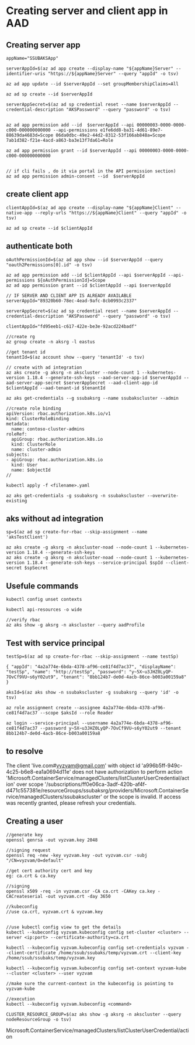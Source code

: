 # Creating server and client app in AAD

## Creating server app

```
appName="SSUBAKSApp"

serverAppId=$(az ad app create --display-name "${appName}Server" --identifier-uris "https://${appName}Server" --query "appId" -o tsv)

az ad app update --id $serverAppId --set groupMembershipClaims=All

az ad sp create --id $serverAppId

serverAppSecret=$(az ad sp credential reset --name $serverAppId --credential-description "AKSPassword" --query "password" -o tsv)


az ad app permission add --id  $serverAppId --api 00000003-0000-0000-c000-000000000000 --api-permissions e1fe6dd8-ba31-4d61-89e7-88639da4683d=Scope 06da0dbc-49e2-44d2-8312-53f166ab848a=Scope 7ab1d382-f21e-4acd-a863-ba3e13f7da61=Role

az ad app permission grant --id $serverAppId --api 00000003-0000-0000-c000-000000000000


// if cli fails , do it via portal in the API permission section)
az ad app permission admin-consent --id  $serverAppId
```

## create client app

```
clientAppId=$(az ad app create --display-name "${appName}Client" --native-app --reply-urls "https://${appName}Client" --query "appId" -o tsv)

az ad sp create --id $clientAppId
```

## authenticate both

```
oAuthPermissionId=$(az ad app show --id $serverAppId --query "oauth2Permissions[0].id" -o tsv)

az ad app permission add --id $clientAppId --api $serverAppId --api-permissions ${oAuthPermissionId}=Scope
az ad app permission grant --id $clientAppId --api $serverAppId

// IF SERVER AND CLIENT APP IS ALREADY AVAILABLE
serverAppId="89320b60-78ec-4ead-9afc-8cb0993c2337"

serverAppSecret=$(az ad sp credential reset --name $serverAppId --credential-description "AKSPassword" --query "password" -o tsv)

clientAppId="fd95eeb1-c617-422e-be3e-92acd224badf"
```

```
//create rg
az group create -n aksrg -l eastus
```

```
//get tenant id
tenantId=$(az account show --query 'tenantId' -o tsv)

// create with ad integration
az aks create -g aksrg -n akscluster --node-count 1 --kubernetes-version 1.18.4 --generate-ssh-keys --aad-server-app-id $serverAppId --aad-server-app-secret $serverAppSecret --aad-client-app-id $clientAppId --aad-tenant-id $tenantId
```

```
az aks get-credentials --g ssubaksrg --name ssubakscluster --admin

//create role binding
apiVersion: rbac.authorization.k8s.io/v1
kind: ClusterRoleBinding
metadata:
  name: contoso-cluster-admins
roleRef:
  apiGroup: rbac.authorization.k8s.io
  kind: ClusterRole
  name: cluster-admin
subjects:
- apiGroup: rbac.authorization.k8s.io
  kind: User
  name: $objectId
//
```

```
kubectl apply -f <filename>.yaml

az aks get-credentials -g ssubaksrg -n ssubakscluster --overwrite-existing
```

## aks without ad integration

```
sp=$(az ad sp create-for-rbac --skip-assignment --name 'aksTestClient')

az aks create -g aksrg -n akscluster-noad --node-count 1 --kubernetes-version 1.18.4 --generate-ssh-keys
az aks create -g aksrg -n akscluster-noad --node-count 1 --kubernetes-version 1.18.4 --generate-ssh-keys --service-principal $spId --client-secret $spSecret
```

## Usefule commands

```
kubectl config unset contexts

kubectl api-resources -o wide

//verify rbac
az aks show -g aksrg -n akscluster --query aadProfile
```

## Test with service principal

```
testSp=$(az ad sp create-for-rbac --skip-assignment --name testSp)

{ "appId": "4a2a774e-6bda-4378-af96-ce81f4d7ac37", "displayName": "testSp", "name": "http://testSp", "password": "y~5X~u3JHZ0LyQP-7OvCf9VU~s6yY02ut9", "tenant": "8bb124b7-de0d-4acb-86ce-b003a00159a8" }

aksId=$(az aks show -n ssubakscluster -g ssubaksrg --query 'id' -o tsv)

az role assignment create --assignee 4a2a774e-6bda-4378-af96-ce81f4d7ac37 --scope $aksId --role Reader

az login --service-principal --username 4a2a774e-6bda-4378-af96-ce81f4d7ac37 --password y~5X~u3JHZ0LyQP-7OvCf9VU~s6yY02ut9 --tenant 8bb124b7-de0d-4acb-86ce-b003a00159a8
```

## to resolve

The client 'live.com#<vyzvam@gmail.com>' with object id 'a996b5ff-949c-4c25-b6e8-ea1a0694d11e' does not have authorization to perform action 'Microsoft.ContainerService/managedClusters/listClusterUserCredential/action' over scope '/subscriptions/ff0e06ca-3adf-420b-af4f-d471c557381e/resourceGroups/ssubaksrg/providers/Microsoft.ContainerService/managedClusters/ssubakscluster' or the scope is invalid. If access was recently granted, please refresh your credentials.

## Creating a user

```
//generate key
openssl genrsa -out vyzvam.key 2048

//signing request
openssl req -new -key vyzvam.key -out vyzvam.csr -subj "/CN=vyzvam/O=default"

//get cert authority cert and key
eg: ca.crt & ca.key

//signing
openssl x509 -req -in vyzvam.csr -CA ca.crt -CAKey ca.key -CACreateserial -out vyzvam.crt -day 3650
```

```
//kubeconfig
//use ca.crt, vyzvam.crt & vyzvam.key


//use kubectl config view to get the details
kubectl --kubeconfig vyzvam.kubeconfig config set-cluster <cluster> --server <ip:port> --certificate-authority=ca.crt

kubectl --kubeconfig vyzvam.kubeconfig config set-credentials vyzvam --client-certificate /home/ssub/ssubaks/temp/vyzvam.crt --client-key /home/ssub/ssubaks/temp/vyzvam.key

kubectl --kubeconfig vyzvam.kubeconfig config set-context vyzvam-kube --cluster <cluster> --user vyzvam

//make sure the current-context in the kubeconfig is pointing to vyzvam-kube

//execution
kubectl --kubeconfig vyzvam.kubeconfig <command>

CLUSTER_RESOURCE_GROUP=$(az aks show -g aksrg -n akscluster --query nodeResourceGroup -o tsv)
```

Microsoft.ContainerService/managedClusters/listClusterUserCredential/action
